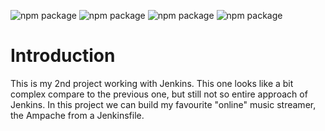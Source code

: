 ![npm package](https://img.shields.io/badge/jenkins-2.299-red.svg)
![npm package](https://img.shields.io/badge/docker-19.03.8-blue.svg)
![npm package](https://img.shields.io/badge/github-1.8.3.1-orange.svg)
![npm package](https://img.shields.io/badge/ampache-4.1.1-light-brown.svg)

<h1>Introduction</h1>

This is my 2nd project working with Jenkins. This one looks like a bit complex compare to the previous one, but still not so entire approach of Jenkins.
In this project we can build my favourite "online" music streamer, the Ampache from a Jenkinsfile.
